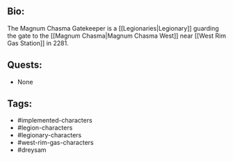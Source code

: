 ## Bio:

The Magnum Chasma Gatekeeper is a [[Legionaries|Legionary]] guarding the gate to the [[Magnum Chasma|Magnum Chasma West]] near [[West Rim Gas Station]] in 2281.

## Quests:

- None

## Tags:

- #implemented-characters
- #legion-characters
- #legionary-characters
- #west-rim-gas-characters
- #dreysam
